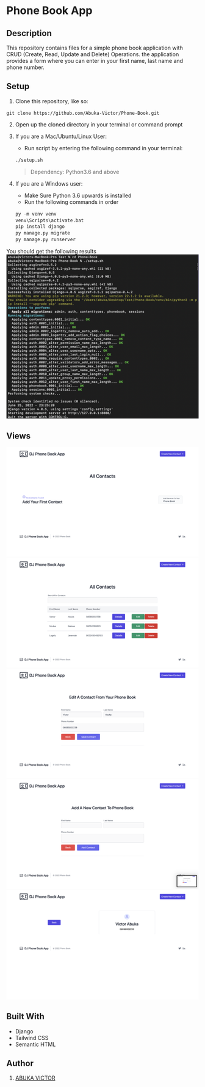 # Phone Book App

## Description

This repository contains files for a simple phone book application with CRUD (Create, Read, Update and Delete) Operations. the application provides a form where you can enter in your first name, last name and phone number.

## Setup

1. Clone this repository, like so:

```
git clone https://github.com/Abuka-Victor/Phone-Book.git
```
2. Open up the cloned directory in your terminal or command prompt
3. If you are a Mac/Ubuntu/Linux User:
    - Run script by entering the following command in your terminal:
 
     ```sh
     ./setup.sh
     ```
     > Dependency: Python3.6 and above
     
  
4. If you are a Windows user:
    - Make Sure Python 3.6 upwards is installed
    - Run the following commands in order
    ```py
    py -m venv venv
    venv\Scripts\activate.bat
    pip install django
    py manage.py migrate
    py manage.py runserver
    ```
    
You should get the following results
![Successful Console Snapshot](./images/scs.png)


## Views
![Index Page](./images/ip1.png)
![Index Page](./images/ip2.png)
![Edit Page](./images/ep.png)
![Create Page](./images/ap.png)
![Details Page](./images/dp.png)

## Built With

- Django
- Tailwind CSS
- Semantic HTML

## Author

1. [ABUKA VICTOR](https://github.com/Abuka-Victor)

